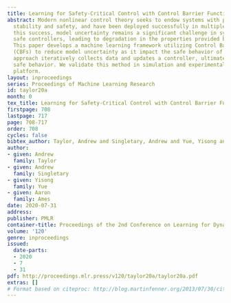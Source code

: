 ```yaml
---
title: Learning for Safety-Critical Control with Control Barrier Functions
abstract: Modern nonlinear control theory seeks to endow systems with properties of
  stability and safety, and have been deployed successfully in multiple domains. Despite
  this success, model uncertainty remains a significant challenge in synthesizing
  safe controllers, leading to degradation in the properties provided by the controllers.
  This paper develops a machine learning framework utilizing Control Barrier Functions
  (CBFs) to reduce model uncertainty as it impact the safe behavior of a system. This
  approach iteratively collects data and updates a controller, ultimately achieving
  safe behavior. We validate this method in simulation and experimentally on a Segway
  platform.
layout: inproceedings
series: Proceedings of Machine Learning Research
id: taylor20a
month: 0
tex_title: Learning for Safety-Critical Control with Control Barrier Functions
firstpage: 708
lastpage: 717
page: 708-717
order: 708
cycles: false
bibtex_author: Taylor, Andrew and Singletary, Andrew and Yue, Yisong and Ames, Aaron
author:
- given: Andrew
  family: Taylor
- given: Andrew
  family: Singletary
- given: Yisong
  family: Yue
- given: Aaron
  family: Ames
date: 2020-07-31
address: 
publisher: PMLR
container-title: Proceedings of the 2nd Conference on Learning for Dynamics and Control
volume: '120'
genre: inproceedings
issued:
  date-parts:
  - 2020
  - 7
  - 31
pdf: http://proceedings.mlr.press/v120/taylor20a/taylor20a.pdf
extras: []
# Format based on citeproc: http://blog.martinfenner.org/2013/07/30/citeproc-yaml-for-bibliographies/
---
```


